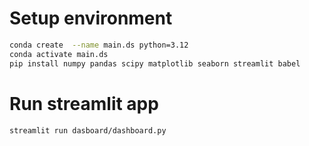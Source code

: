 # Setup environment


```bash
conda create  --name main.ds python=3.12
conda activate main.ds
pip install numpy pandas scipy matplotlib seaborn streamlit babel
```

# Run streamlit app
```bash
streamlit run dasboard/dashboard.py
```
